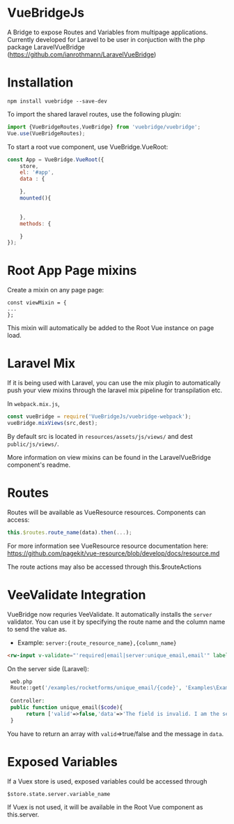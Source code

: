 # VueBridgeJs
A Bridge to expose Routes and Variables from multipage applications. Currently developed for Laravel to be user in conjuction with the php package LaravelVueBridge (https://github.com/ianrothmann/LaravelVueBridge)

# Installation
```
npm install vuebridge --save-dev
```
To import the shared laravel routes, use the following plugin:
```javascript
import {VueBridgeRoutes,VueBridge} from 'vuebridge/vuebridge';
Vue.use(VueBridgeRoutes);
```
To start a root vue component, use VueBridge.VueRoot:
```javascript
const App = VueBridge.VueRoot({
    store,
    el: '#app',
    data : {

    },
    mounted(){
      

    },
    methods: {

    }
});
```

# Root App Page mixins

Create a mixin on any page page:
```
const viewMixin = {
...
};
```

This mixin will automatically be added to the Root Vue instance on page load.

# Laravel Mix
If it is being used with Laravel, you can use the mix plugin to automatically push your view mixins through the laravel mix pipeline for transpilation etc.

In `webpack.mix.js`,

```javascript
const vueBridge = require('VueBridgeJs/vuebridge-webpack');
vueBridge.mixViews(src,dest);
```

By default src is located in `resources/assets/js/views/` and dest `public/js/views/`.

More information on view mixins can be found in the LaravelVueBridge component's readme.

# Routes

Routes will be available as VueResource resources. Components can access:
```javascript
this.$routes.route_name(data).then(...);
```
For more information see VueResource resource documentation here: https://github.com/pagekit/vue-resource/blob/develop/docs/resource.md

The route actions may also be accessed through this.$routeActions

# VeeValidate Integration
VueBridge now requries VeeValidate. It automatically installs the `server` validator. You can use it by specifying the route name and the column name to send the value as. 
* Example: `server:{route_resource_name},{column_name}`

```html
<rw-input v-validate="'required|email|server:unique_email,email'" label="Email"></rw-input>
```
On the server side (Laravel):
```php
 web.php
 Route::get('/examples/rocketforms/unique_email/{code}', 'Examples\ExampleController@unique_email')->name('unique_email');
 
 Controller:
 public function unique_email($code){
      return ['valid'=>false,'data'=>'The field is invalid. I am the server. You sent: '.$code];
 }
```
You have to return an array with `valid`=>true/false and the message in `data`.


# Exposed Variables

If a Vuex store is used, exposed variables could be accessed through 
```
$store.state.server.variable_name
```
If Vuex is not used, it will be available in the Root Vue component as this.server.
